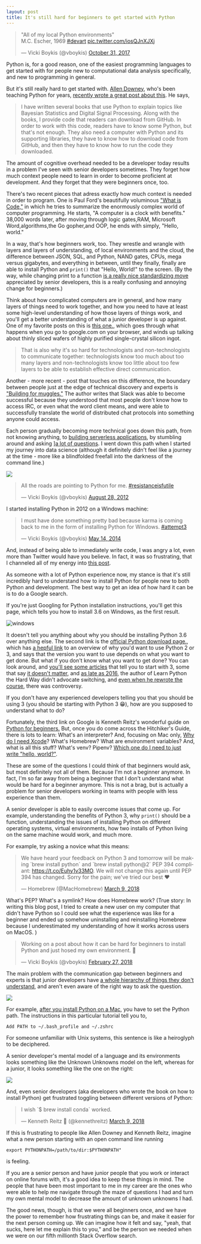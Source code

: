 ```yaml
---
layout: post
title: It's still hard for beginners to get started with Python
---
```


<meta name="twitter:card" content="summary">
<meta name="twitter:site" content="@vboykis">
<meta name="twitter:creator" content="@vboykis">
<meta name="twitter:title" content="It's still hard to get started with Python.">
<meta name="twitter:description" content="New developers don't know what they don't know.">
<meta name="twitter:image" content="https://raw.githubusercontent.com/veekaybee/veekaybee.github.io/master/images/snakes.jpg">

<blockquote class="twitter-tweet" data-lang="en"><p lang="en" dir="ltr">&quot;All of my local Python environments&quot;<br>M.C. Escher, 1969 <a href="https://twitter.com/hashtag/devart?src=hash&amp;ref_src=twsrc%5Etfw">#devart</a> <a href="https://t.co/iosQJnXJXj">pic.twitter.com/iosQJnXJXj</a></p>&mdash; Vicki Boykis (@vboykis) <a href="https://twitter.com/vboykis/status/925467002642354176?ref_src=twsrc%5Etfw">October 31, 2017</a></blockquote>
<script async src="https://platform.twitter.com/widgets.js" charset="utf-8"></script>

Python is, for a good reason, one of the easiest programming languages to get started with for people new to computational data analysis specifically, and new to programming in general. 

But it's still really hard to get started with. [Allen Downey](http://greenteapress.com/wp/think-python/), who's been teaching Python for years, [recently wrote a great post about this](http://allendowney.blogspot.com/2018/02/learning-to-program-is-getting-harder.html). He says,  

> I have written several books that use Python to explain topics like Bayesian Statistics and Digital Signal Processing.  Along with the books, I provide code that readers can download from GitHub.  In order to work with this code, readers have to know some Python, but that's not enough.  They also need a computer with Python and its supporting libraries, they have to know how to download code from GitHub, and then they have to know how to run the code they downloaded.

The amount of cognitive overhead needed to be a developer today results in a problem I've seen with senior developers sometimes. They forget how much context people need to learn in order to become proficient at development. And they forget that they were beginners once, too. 

There's two recent pieces that adress exactly how much context is needed in order to program. One is Paul Ford's beautifully voluminous ["What is Code,"](https://www.bloomberg.com/graphics/2015-paul-ford-what-is-code/) in which he tries to summarize the enormously complex world of computer programming. He starts, "A computer is a clock with benefits." 38,000 words later, after moving through logic gates,RAM, Microsoft Word,algorithms,the Go gopher,and OOP,  he ends with simply, "Hello, world." 

In a way, that's how beginners work, too. They wrestle and wrangle with layers and layers of understanding, of local environments and the cloud, the difference between JSON, SQL, and Python, NAND gates, CPUs, mega versus gigabytes, and everything in between, until they finally, finally are able to install Python and `print()` that "Hello, World!" to the screen.  (By the way, while changing print to a function [is a really nice standardizing move](https://snarky.ca/why-print-became-a-function-in-python-3/) appreciated by senior developers, this is a really confusing and annoying change for beginners.)

Think about how complicated computers are in general, and how many layers of things need to work together, and how you need to have at least some high-level understanding of how those layers of things work, and you'll get a better understanding of what a junior developer is up against.  One of my favorite posts on this is [this one.](https://plus.google.com/+JeanBaptisteQueru/posts/dfydM2Cnepe), which goes through what happens when you go to google.com on your browser, and winds up talking about thinly sliced wafers of highly purified single-crystal silicon ingot. 

> That is also why it's so hard for technologists and non-technologists to communicate together: technologists know too much about too many layers and non-technologists know too little about too few layers to be able to establish effective direct communication.

Another - more recent -  post that touches on this difference, the boundary between people just at the edge of technical discovery and experts is ["Building for muggles."](https://austenallred.com/building-for-muggles-101679e12a0a) The author writes that Slack was able to become successful because they understood that most people don't know how to access IRC, or even what the word client means, and were able to successfully translate the world of distributed chat protocols into something anyone could access. 

Each person gradually becoming more technical goes down this path, from not knowing anything, to [building serverless applications](http://veekaybee.github.io/2018/02/19/creating-a-twitter-art-bot/), by stumbling around and asking ][a lot of questions](https://jvns.ca/blog/good-questions/). I went down this path when I started my journey into data science (although it definitely didn't feel like a journey at the time - more like a blindfolded freefall into the darkness of the command line.)

![](https://raw.githubusercontent.com/veekaybee/veekaybee.github.io/master/images/pythonwhat.png)

<blockquote class="twitter-tweet" data-lang="en"><p lang="en" dir="ltr">All the roads are pointing to Python for me. <a href="https://twitter.com/hashtag/resistanceisfutile?src=hash&amp;ref_src=twsrc%5Etfw">#resistanceisfutile</a></p>&mdash; Vicki Boykis (@vboykis) <a href="https://twitter.com/vboykis/status/240519556043526145?ref_src=twsrc%5Etfw">August 28, 2012</a></blockquote>
<script async src="https://platform.twitter.com/widgets.js" charset="utf-8"></script>

I started installing Python in 2012 on a Windows machine: 

<blockquote class="twitter-tweet" data-lang="en"><p lang="en" dir="ltr">I must have done something pretty bad because karma is coming back to me in the form of installing Python for Windows. <a href="https://twitter.com/hashtag/attempt3?src=hash&amp;ref_src=twsrc%5Etfw">#attempt3</a></p>&mdash; Vicki Boykis (@vboykis) <a href="https://twitter.com/vboykis/status/466678032200384512?ref_src=twsrc%5Etfw">May 14, 2014</a></blockquote>
<script async src="https://platform.twitter.com/widgets.js" charset="utf-8"></script>

And, instead of being able to immediately write code, I was angry a lot, even more than Twitter would have you believe. In fact, it was so frustrating, that I channeled all of my energy into [this post](http://vickibwrites.com/2015/06/05/implementation/). 

As someone with a lot of Python experience now, my stance is that it's still incredibly hard to understand how to install Python for people new to both Python and development. The best way to get an idea of how hard it can be is to do a Google search.   

If you're just Googling for Python installation instructions, you'll get this page, which tells you how to install 3.6 on Windows, as the first result.  

![windows](https://raw.githubusercontent.com/veekaybee/veekaybee.github.io/master/images/windowspython.png)

It doesn't tell you anything about why you should be installing Python 3.6 over anything else. The second link is the [official Python download page.](https://www.python.org/downloads/), which has [a hepful link](https://wiki.python.org/moin/Python2orPython3) to an overview of why you'd want to use Python 2 or 3, and says that the version you want to use depends on what you want to get done. But what if you don't know what you want to get done? You can look around, and [you'll see some articles](https://www.dataquest.io/blog/python-2-or-3/) that tell you to start with 3, some that say [it doesn't matter](http://www.practicepython.org/blog/2017/02/09/python2-and-3.html), and [as late as 2016](https://learnpythonthehardway.org/book/nopython3.html), the author of Learn Python the Hard Way didn't advocate switching, and [even when he rewrote the course](https://news.ycombinator.com/item?id=14722349), there was controversy. 

If you don't have any experienced developers telling you that you should be using 3 (you should be starting with Python 3 😁), how are you supposed to understand what to do?

Fortunately, the third link on Google is Kenneth Reitz's wonderful guide on [Python for beginners.](http://docs.python-guide.org/en/latest/)  But, once you do come across the Hitchiker's Guide, there is lots to learn: What's an interpreter? And,  focusing on Mac only, [Why do I need Xcode](http://docs.python-guide.org/en/latest/starting/install3/osx/#install3-osx)? What's Homebrew? What are environment variables? And, what is all this stuff? What's venv? Pipenv? [Which one do I need to just write "hello, world?"](https://stackoverflow.com/questions/41573587/what-is-the-difference-between-venv-pyvenv-pyenv-virtualenv-virtualenvwrappe). 

These are some of the questions I could think of that beginners would ask, but most definitely not all of them. Because I'm not a beginner anymore. In fact, I'm so far away from being a beginner that I don't understand what would be hard for a beginner anymore. This is not a brag, but is actually a problem for senior developers working in teams with people with less experience than them. 

A senior developer is able to easily overcome issues that come up. For example, understanding the benefits of Python 3, why `print()` should be a function, understanding the issues of installing Python on different operating systems, virtual environments, how two installs of Python living on the same machine would work, and much more. 

For example, try asking a novice what this means: 

<blockquote class="twitter-tweet" data-lang="en"><p lang="en" dir="ltr">We have heard your feedback on Python 3 and tomorrow will be making `brew install python` and `brew install python@2` PEP 394 compliant: <a href="https://t.co/Euhy1v33MO">https://t.co/Euhy1v33MO</a>. We will not change this again until PEP 394 has changed. Sorry for the pain; we&#39;ve tried our best ❤️</p>&mdash; Homebrew (@MacHomebrew) <a href="https://twitter.com/MacHomebrew/status/972192919489826816?ref_src=twsrc%5Etfw">March 9, 2018</a></blockquote>
<script async src="https://platform.twitter.com/widgets.js" charset="utf-8"></script>

What's PEP? What's a symlink? How does Homebrew work? (True story: In writing this blog post, I tried to create a new user on my computer that didn't have Python so I could see what the experience was like for a beginner and ended up somehow uninstalling and reinstalling Homebrew because I underestimated my understanding of how it works across users on MacOS. )

<blockquote class="twitter-tweet" data-lang="en"><p lang="en" dir="ltr">Working on a post about how it can be hard for beginners to install Python and just hosed my own environment.  🐍</p>&mdash; Vicki Boykis (@vboykis) <a href="https://twitter.com/vboykis/status/968315412579520513?ref_src=twsrc%5Etfw">February 27, 2018</a></blockquote>
<script async src="https://platform.twitter.com/widgets.js" charset="utf-8"></script>

The main problem with the communication gap between beginners and experts is that junior developers have [a whole hierarchy of things they don't understand](http://web.stanford.edu/~himalv/unknownunknownsws.pdf), and aren't even aware of the right way to ask the question. 

![](https://raw.githubusercontent.com/veekaybee/veekaybee.github.io/master/images/unknowns.jpg)

For example, [after you install Python on a Mac](https://gist.github.com/patriciogonzalezvivo/77da993b14a48753efda), you have to set the Python path. The instructions in this particular tutorial tell you to, 

`Add PATH to ~/.bash_profile and ~/.zshrc`

For someone unfamiliar with Unix systems, this sentence is like a heiroglyph to be deciphered. 

A senior developer's mental model of a language and its environments looks something like the Unknown Unknowns model on the left, whereas for a junior, it looks something like the one on the right: 

![](https://raw.githubusercontent.com/veekaybee/veekaybee.github.io/master/images/juniorvssenior.jpg)

And, even senior developers (aka developers who wrote the book on how to install Python) get frustrated toggling between different versions of Python: 

<blockquote class="twitter-tweet" data-lang="en"><p lang="en" dir="ltr">I wish `$ brew install conda` worked.</p>&mdash; Kenneth Reitz 🐍 (@kennethreitz) <a href="https://twitter.com/kennethreitz/status/972106533596168192?ref_src=twsrc%5Etfw">March 9, 2018</a></blockquote>
<script async src="https://platform.twitter.com/widgets.js" charset="utf-8"></script>

If this is frustrating to people like Allen Downey and Kenneth Reitz, imagine what a new person starting with an open command line running 

`export PYTHONPATH=/path/to/dir:$PYTHONPATH"` 

is feeling. 

If you are a senior person and have junior people that you work or interact on online forums with, it's a good idea to keep these things in mind. The people that have been most important to me in my career are the ones who were able to help me navigate through the maze of questions I had and turn my own mental model to decrease the amount of unknown unknowns I had.  

The good news, though, is that we were all beginners once, and we have the power to remember how frustrating things can be, and make it easier for the next person coming up.  We can imagine how it felt and say, "yeah, that sucks, here let me explain this to you," and be the person we needed when we were on our fifth millionth Stack Overflow search. 
